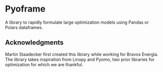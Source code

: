 # Pyoframe

A library to rapidly formulate large optimization models using Pandas or Polars dataframes.

## Acknowledgments

Martin Staadecker first created this library while working for Bravos Energía. The library takes inspiration from Linopy and Pyomo, two prior libraries for optimization for which we are thankful.